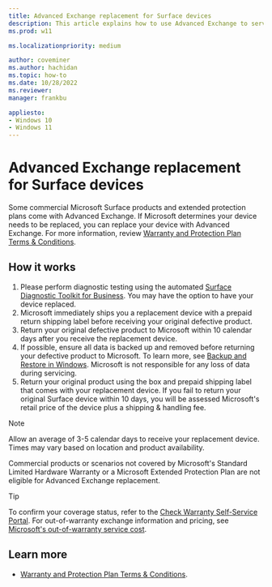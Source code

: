 ```yaml
---
title: Advanced Exchange replacement for Surface devices
description: This article explains how to use Advanced Exchange to service or repair eligible Surface devices.
ms.prod: w11

ms.localizationpriority: medium

author: coveminer
ms.author: hachidan
ms.topic: how-to
ms.date: 10/28/2022
ms.reviewer: 
manager: frankbu

appliesto:
- Windows 10
- Windows 11
---
```


# Advanced Exchange replacement for Surface devices

Some commercial Microsoft Surface products and extended protection plans come with Advanced Exchange. If Microsoft determines your device needs to be replaced, you can replace your device with Advanced Exchange. For more information, review [Warranty and Protection Plan Terms & Conditions](https://support.microsoft.com/windows/warranty-and-protection-plan-terms-conditions-eedf7a23-84a7-1a47-480b-0e10503eedf5).

## How it works

1. Please perform diagnostic testing using the automated [Surface Diagnostic Toolkit for Business](surface-diagnostic-toolkit-business.md). You may have the option to have your device replaced. 
1. Microsoft immediately ships you a replacement device with a prepaid return shipping label before receiving your original defective product.
1. Return your original defective product to Microsoft within 10 calendar days after you receive the replacement device.
1. If possible, ensure all data is backed up and removed before returning your defective product to Microsoft. To learn more, see [Backup and Restore in Windows](https://support.microsoft.com/topic/352091d2-bb9d-3ea3-ed18-52ef2b88cbef). Microsoft is not responsible for any loss of data during servicing.    
1. Return your original product using the box and prepaid shipping label that comes with your replacement device. If you fail to return your original Surface device within 10 days, you will be assessed Microsoft's retail price of the device plus a shipping & handling fee.  

> [!NOTE]
> Allow an average of 3-5 calendar days to receive your replacement device. Times may vary based on location and product availability.

Commercial products or scenarios not covered by Microsoft's Standard Limited Hardware Warranty or a Microsoft Extended Protection Plan are not eligible for Advanced Exchange replacement. 

> [!TIP]
> To confirm your coverage status, refer to the [Check Warranty Self-Service Portal](https://mybusinessservice.surface.com/CheckWarranty/CheckWarranty). For out-of-warranty exchange information and pricing, see [Microsoft's out-of-warranty service cost](https://support.microsoft.com/topic/how-much-does-out-of-warranty-service-cost-for-your-surface-device-or-accessory-4c77ac8a-e8c3-d0e4-7e8a-a29f768d43ff).
 

## Learn more

- [Warranty and Protection Plan Terms & Conditions](https://support.microsoft.com/windows/warranty-and-protection-plan-terms-conditions-eedf7a23-84a7-1a47-480b-0e10503eedf5).